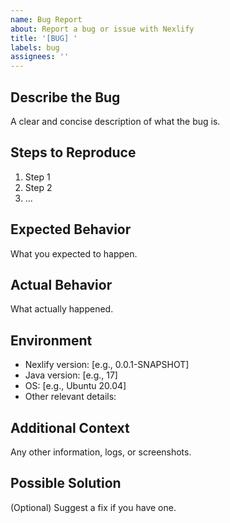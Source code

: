 ```yaml
---
name: Bug Report
about: Report a bug or issue with Nexlify
title: '[BUG] '
labels: bug
assignees: ''
---
```


## Describe the Bug
A clear and concise description of what the bug is.

## Steps to Reproduce
1. Step 1
2. Step 2
3. ...

## Expected Behavior
What you expected to happen.

## Actual Behavior
What actually happened.

## Environment
- Nexlify version: [e.g., 0.0.1-SNAPSHOT]
- Java version: [e.g., 17]
- OS: [e.g., Ubuntu 20.04]
- Other relevant details:

## Additional Context
Any other information, logs, or screenshots.

## Possible Solution
(Optional) Suggest a fix if you have one.

